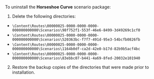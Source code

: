 To uninstall the **Horseshoe Curve** scenario package:

1. Delete the following directories: 
* `\Content\Routes\00000025-0000-0000-0000-000000000000\Scenarios\98f752f1-553f-46e6-8499-3d49269c1cf0`
* `\Content\Routes\00000025-0000-0000-0000-000000000000\Scenarios\520363bc-f7f7-491d-95e3-54bcfb0826fb`
* `\Content\Routes\00000025-0000-0000-0000-000000000000\Scenarios\1164b0df-ca2d-42e0-b17d-82b9b5acf4bc`
* `\Content\Routes\00000025-0000-0000-0000-000000000000\Scenarios\83ebbc07-b441-4a69-8fed-20032e101940`

2. Restore the backup copies of the directories that were made prior to installation.
